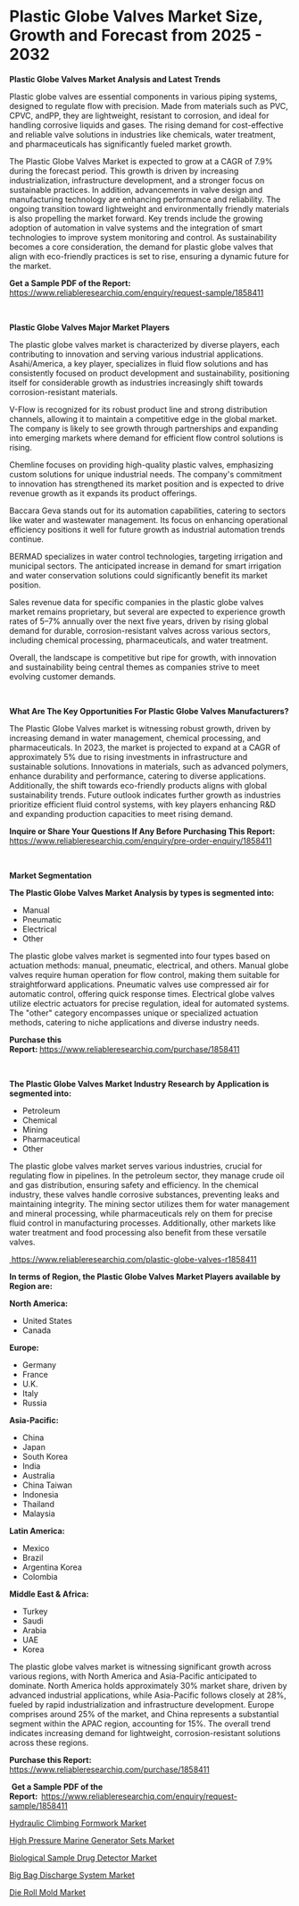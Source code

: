 <p><h1>Plastic Globe Valves Market Size, Growth and Forecast from 2025 - 2032</h1></p><p><strong>Plastic Globe Valves Market Analysis and Latest Trends</strong></p>
<p><p>Plastic globe valves are essential components in various piping systems, designed to regulate flow with precision. Made from materials such as PVC, CPVC, andPP, they are lightweight, resistant to corrosion, and ideal for handling corrosive liquids and gases. The rising demand for cost-effective and reliable valve solutions in industries like chemicals, water treatment, and pharmaceuticals has significantly fueled market growth.</p><p>The Plastic Globe Valves Market is expected to grow at a CAGR of 7.9% during the forecast period. This growth is driven by increasing industrialization, infrastructure development, and a stronger focus on sustainable practices. In addition, advancements in valve design and manufacturing technology are enhancing performance and reliability. The ongoing transition toward lightweight and environmentally friendly materials is also propelling the market forward. Key trends include the growing adoption of automation in valve systems and the integration of smart technologies to improve system monitoring and control. As sustainability becomes a core consideration, the demand for plastic globe valves that align with eco-friendly practices is set to rise, ensuring a dynamic future for the market.</p></p>
<p><strong>Get a Sample PDF of the Report:&nbsp;</strong> <a href="https://www.reliableresearchiq.com/enquiry/request-sample/1858411?utm_campaign=104&utm_medium=2&utm_source=Github&utm_content=ia&utm_term=12042025&utm_id=plastic-globe-valves">https://www.reliableresearchiq.com/enquiry/request-sample/1858411</a></p>
<p>&nbsp;</p>
<p><strong>Plastic Globe Valves Major Market Players</strong></p>
<p><p>The plastic globe valves market is characterized by diverse players, each contributing to innovation and serving various industrial applications. Asahi/America, a key player, specializes in fluid flow solutions and has consistently focused on product development and sustainability, positioning itself for considerable growth as industries increasingly shift towards corrosion-resistant materials. </p><p>V-Flow is recognized for its robust product line and strong distribution channels, allowing it to maintain a competitive edge in the global market. The company is likely to see growth through partnerships and expanding into emerging markets where demand for efficient flow control solutions is rising.</p><p>Chemline focuses on providing high-quality plastic valves, emphasizing custom solutions for unique industrial needs. The company's commitment to innovation has strengthened its market position and is expected to drive revenue growth as it expands its product offerings.</p><p>Baccara Geva stands out for its automation capabilities, catering to sectors like water and wastewater management. Its focus on enhancing operational efficiency positions it well for future growth as industrial automation trends continue.</p><p>BERMAD specializes in water control technologies, targeting irrigation and municipal sectors. The anticipated increase in demand for smart irrigation and water conservation solutions could significantly benefit its market position.</p><p>Sales revenue data for specific companies in the plastic globe valves market remains proprietary, but several are expected to experience growth rates of 5–7% annually over the next five years, driven by rising global demand for durable, corrosion-resistant valves across various sectors, including chemical processing, pharmaceuticals, and water treatment.</p><p>Overall, the landscape is competitive but ripe for growth, with innovation and sustainability being central themes as companies strive to meet evolving customer demands.</p></p>
<p>&nbsp;</p>
<p><strong>What Are The Key Opportunities For Plastic Globe Valves Manufacturers?</strong></p>
<p><p>The Plastic Globe Valves market is witnessing robust growth, driven by increasing demand in water management, chemical processing, and pharmaceuticals. In 2023, the market is projected to expand at a CAGR of approximately 5% due to rising investments in infrastructure and sustainable solutions. Innovations in materials, such as advanced polymers, enhance durability and performance, catering to diverse applications. Additionally, the shift towards eco-friendly products aligns with global sustainability trends. Future outlook indicates further growth as industries prioritize efficient fluid control systems, with key players enhancing R&D and expanding production capacities to meet rising demand.</p></p>
<p><strong>Inquire or Share Your Questions If Any Before Purchasing This Report:</strong> <a href="https://www.reliableresearchiq.com/enquiry/pre-order-enquiry/1858411?utm_campaign=104&utm_medium=2&utm_source=Github&utm_content=ia&utm_term=12042025&utm_id=plastic-globe-valves">https://www.reliableresearchiq.com/enquiry/pre-order-enquiry/1858411</a></p>
<p>&nbsp;</p>
<p><strong>Market Segmentation</strong></p>
<p><strong>The Plastic Globe Valves Market Analysis by types is segmented into:</strong></p>
<p><ul><li>Manual</li><li>Pneumatic</li><li>Electrical</li><li>Other</li></ul></p>
<p><p>The plastic globe valves market is segmented into four types based on actuation methods: manual, pneumatic, electrical, and others. Manual globe valves require human operation for flow control, making them suitable for straightforward applications. Pneumatic valves use compressed air for automatic control, offering quick response times. Electrical globe valves utilize electric actuators for precise regulation, ideal for automated systems. The "other" category encompasses unique or specialized actuation methods, catering to niche applications and diverse industry needs.</p></p>
<p><strong>Purchase this Report:&nbsp;</strong><a href="https://www.reliableresearchiq.com/purchase/1858411?utm_campaign=104&utm_medium=2&utm_source=Github&utm_content=ia&utm_term=12042025&utm_id=plastic-globe-valves">https://www.reliableresearchiq.com/purchase/1858411</a></p>
<p>&nbsp;</p>
<p><strong>The Plastic Globe Valves Market Industry Research by Application is segmented into:</strong></p>
<p><ul><li>Petroleum</li><li>Chemical</li><li>Mining</li><li>Pharmaceutical</li><li>Other</li></ul></p>
<p><p>The plastic globe valves market serves various industries, crucial for regulating flow in pipelines. In the petroleum sector, they manage crude oil and gas distribution, ensuring safety and efficiency. In the chemical industry, these valves handle corrosive substances, preventing leaks and maintaining integrity. The mining sector utilizes them for water management and mineral processing, while pharmaceuticals rely on them for precise fluid control in manufacturing processes. Additionally, other markets like water treatment and food processing also benefit from these versatile valves.</p></p>
<p><a href="https://www.reliableresearchiq.com/plastic-globe-valves-r1858411?utm_campaign=104&utm_medium=2&utm_source=Github&utm_content=ia&utm_term=12042025&utm_id=plastic-globe-valves">&nbsp;https://www.reliableresearchiq.com/plastic-globe-valves-r1858411</a></p>
<p><strong>In terms of Region, the Plastic Globe Valves Market Players available by Region are:</strong></p>
<p>
    <p> <strong> North America: </strong>
        <ul>
            <li>United States</li>
            <li>Canada</li>
        </ul>
        </p> 
    <p> <strong> Europe: </strong>
        <ul>
            <li>Germany</li>
            <li>France</li>
            <li>U.K.</li>
            <li>Italy</li>
            <li>Russia</li>
        </ul>
        </p> 
    <p> <strong> Asia-Pacific: </strong>
        <ul>
            <li>China</li>
            <li>Japan</li>
            <li>South Korea</li>
            <li>India</li>
            <li>Australia</li>
            <li>China Taiwan</li>
            <li>Indonesia</li>
            <li>Thailand</li>
            <li>Malaysia</li>
        </ul>
        </p> 
    <p> <strong> Latin America: </strong>
        <ul>
            <li>Mexico</li>
            <li>Brazil</li>
            <li>Argentina Korea</li>
            <li>Colombia</li>
        </ul>
        </p> 
    <p> <strong> Middle East & Africa: </strong>
        <ul>
            <li>Turkey</li>
            <li>Saudi</li>
            <li>Arabia</li>
            <li>UAE</li>
            <li>Korea</li>
        </ul>
    </p>
    </p>
<p><p>The plastic globe valves market is witnessing significant growth across various regions, with North America and Asia-Pacific anticipated to dominate. North America holds approximately 30% market share, driven by advanced industrial applications, while Asia-Pacific follows closely at 28%, fueled by rapid industrialization and infrastructure development. Europe comprises around 25% of the market, and China represents a substantial segment within the APAC region, accounting for 15%. The overall trend indicates increasing demand for lightweight, corrosion-resistant solutions across these regions.</p></p>
<p><strong>Purchase this Report: </strong><a href="https://www.reliableresearchiq.com/purchase/1858411?utm_campaign=104&utm_medium=2&utm_source=Github&utm_content=ia&utm_term=12042025&utm_id=plastic-globe-valves">https://www.reliableresearchiq.com/purchase/1858411</a></p>
<p>&nbsp;<strong>Get a Sample PDF of the Report:&nbsp;&nbsp;</strong><a href="https://www.reliableresearchiq.com/enquiry/request-sample/1858411?utm_campaign=104&utm_medium=2&utm_source=Github&utm_content=ia&utm_term=12042025&utm_id=plastic-globe-valves">https://www.reliableresearchiq.com/enquiry/request-sample/1858411</a></p>
<p><strong></strong></p>
<p><p><a href="https://github.com/nedzazollo74/Market-Research-Report-List-1/blob/main/hydraulic-climbing-formwork-market.md?utm_campaign=104&utm_medium=2&utm_source=Github&utm_content=ia&utm_term=12042025&utm_id=plastic-globe-valves">Hydraulic Climbing Formwork Market</a></p><p><a href="https://github.com/evraltandre36/Market-Research-Report-List-1/blob/main/high-pressure-marine-generator-sets-market.md?utm_campaign=104&utm_medium=2&utm_source=Github&utm_content=ia&utm_term=12042025&utm_id=plastic-globe-valves">High Pressure Marine Generator Sets Market</a></p><p><a href="https://github.com/cavushjla/Market-Research-Report-List-1/blob/main/biological-sample-drug-detector-market.md?utm_campaign=104&utm_medium=2&utm_source=Github&utm_content=ia&utm_term=12042025&utm_id=plastic-globe-valves">Biological Sample Drug Detector Market</a></p><p><a href="https://github.com/hoppeellia6b/Market-Research-Report-List-1/blob/main/big-bag-discharge-system-market.md?utm_campaign=104&utm_medium=2&utm_source=Github&utm_content=ia&utm_term=12042025&utm_id=plastic-globe-valves">Big Bag Discharge System Market</a></p><p><a href="https://github.com/kleyderoomes/Market-Research-Report-List-1/blob/main/die-roll-mold-market.md?utm_campaign=104&utm_medium=2&utm_source=Github&utm_content=ia&utm_term=12042025&utm_id=plastic-globe-valves">Die Roll Mold Market</a></p></p>